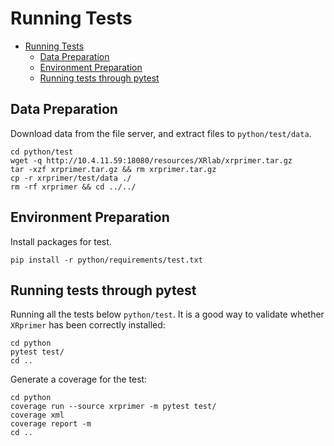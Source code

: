 # Running Tests

- [Running Tests](#running-tests)
  - [Data Preparation](#data-preparation)
  - [Environment Preparation](#environment-preparation)
  - [Running tests through pytest](#running-tests-through-pytest)

## Data Preparation

Download data from the file server, and extract files to `python/test/data`.

```
cd python/test
wget -q http://10.4.11.59:18080/resources/XRlab/xrprimer.tar.gz
tar -xzf xrprimer.tar.gz && rm xrprimer.tar.gz
cp -r xrprimer/test/data ./
rm -rf xrprimer && cd ../../
```

## Environment Preparation

Install packages for test.

```
pip install -r python/requirements/test.txt
```

## Running tests through pytest

Running all the tests below `python/test`. It is a good way to validate whether `XRprimer` has been correctly installed:

```
cd python
pytest test/
cd ..
```

Generate a coverage for the test:

```
cd python
coverage run --source xrprimer -m pytest test/
coverage xml
coverage report -m
cd ..
```
